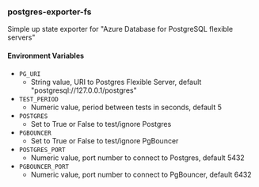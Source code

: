 ### postgres-exporter-fs

Simple up state exporter for "Azure Database for PostgreSQL flexible servers"

#### Environment Variables
- `PG_URI`
  - String value, URI to Postgres Flexible Server, default "postgresql://127.0.0.1/postgres"
- `TEST_PERIOD`
  - Numeric value, period between tests in seconds, default 5
- `POSTGRES`
  - Set to True or False to test/ignore Postgres
- `PGBOUNCER`
  - Set to True or False to test/ignore PgBouncer
- `POSTGRES_PORT`
  - Numeric value, port number to connect to Postgres, default 5432
- `PGBOUNCER_PORT`
  - Numeric value, port number to connect to PgBouncer, default 6432
